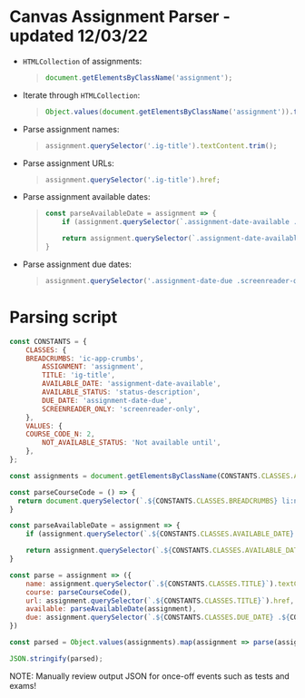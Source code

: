# Canvas Assignment Parser - updated 12/03/22

- `HTMLCollection` of assignments:
  > ```javascript
  > document.getElementsByClassName('assignment');
  > ```

- Iterate through `HTMLCollection`:
  > ```javascript
  > Object.values(document.getElementsByClassName('assignment')).forEach(assignment => ...);
  > ```

- Parse assignment names:
  > ```javascript
  > assignment.querySelector('.ig-title').textContent.trim();
  > ```

- Parse assignment URLs:
  > ```javascript
  > assignment.querySelector('.ig-title').href;
  > ```

- Parse assignment available dates:
  > ```javascript
  > const parseAvailableDate = assignment => {
  >	    if (assignment.querySelector(`.assignment-date-available .status-description`)?.textContent.trim() !== 'Not available until') return '';
  >
  >     return assignment.querySelector(`.assignment-date-available .screenreader-only`)?.textContent.trim() ?? '';
  > }

- Parse assignment due dates:
  > ```javascript
  > assignment.querySelector('.assignment-date-due .screenreader-only')?.textContent.trim() ?? '';
  > ```

# Parsing script

```javascript
const CONSTANTS = {
	CLASSES: {
    BREADCRUMBS: 'ic-app-crumbs',
		ASSIGNMENT: 'assignment',
		TITLE: 'ig-title',
		AVAILABLE_DATE: 'assignment-date-available',
		AVAILABLE_STATUS: 'status-description',
		DUE_DATE: 'assignment-date-due',
		SCREENREADER_ONLY: 'screenreader-only',
	},
	VALUES: {
    COURSE_CODE_N: 2,
		NOT_AVAILABLE_STATUS: 'Not available until',
	},
};

const assignments = document.getElementsByClassName(CONSTANTS.CLASSES.ASSIGNMENT);

const parseCourseCode = () => {
  return document.querySelector(`.${CONSTANTS.CLASSES.BREADCRUMBS} li:nth-of-type(${CONSTANTS.VALUES.COURSE_CODE_N}) span`)?.innerHTML ?? 'Unknown Course Code';
}

const parseAvailableDate = assignment => {
	if (assignment.querySelector(`.${CONSTANTS.CLASSES.AVAILABLE_DATE} .${CONSTANTS.CLASSES.AVAILABLE_STATUS}`)?.textContent.trim() !== CONSTANTS.VALUES.NOT_AVAILABLE_STATUS) return '';

	return assignment.querySelector(`.${CONSTANTS.CLASSES.AVAILABLE_DATE} .${CONSTANTS.CLASSES.SCREENREADER_ONLY}`)?.textContent.trim() ?? '';
}

const parse = assignment => ({
	name: assignment.querySelector(`.${CONSTANTS.CLASSES.TITLE}`).textContent.trim(),
	course: parseCourseCode(),
	url: assignment.querySelector(`.${CONSTANTS.CLASSES.TITLE}`).href,
	available: parseAvailableDate(assignment),
	due: assignment.querySelector(`.${CONSTANTS.CLASSES.DUE_DATE} .${CONSTANTS.CLASSES.SCREENREADER_ONLY}`)?.textContent.trim() ?? '',
})

const parsed = Object.values(assignments).map(assignment => parse(assignment));

JSON.stringify(parsed);
```

NOTE: Manually review output JSON for once-off events such as tests and exams!